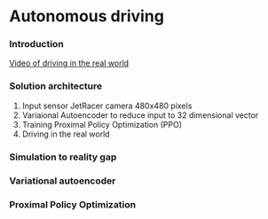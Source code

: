 # Autonomous driving

### Introduction

[Video of driving in the real world](https://github.com/MariusOechslein/MariusOechslein.github.io/assets/67323507/d2b8040a-0fe1-4cff-b02a-98d8359b7d56)

### Solution architecture
1. Input sensor JetRacer camera 480x480 pixels
2. Variaional Autoencoder to reduce input to 32 dimensional vector
3. Training Proximal Policy Optimization (PPO)
4. Driving in the real world

### Simulation to reality gap

### Variational autoencoder

### Proximal Policy Optimization
